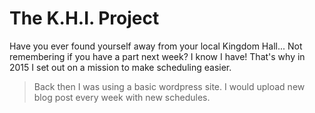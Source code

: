 # The K.H.I. Project
Have you ever found yourself away from your local Kingdom Hall... Not remembering if you have a part next week?
I know I have! That's why in 2015 I set out on a mission to make scheduling easier. 

> Back then I was using a basic wordpress site.
> I would upload new blog post every week with new schedules.
